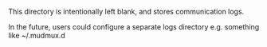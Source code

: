 This directory is intentionally left blank, and stores communication logs.

In the future, users could configure a separate logs directory e.g. something like ~/.mudmux.d